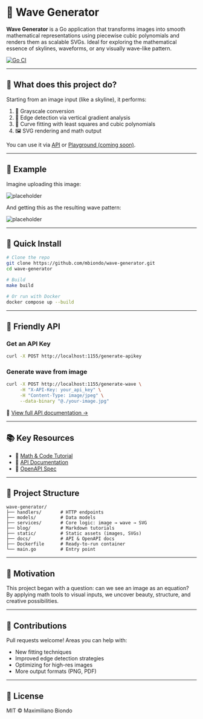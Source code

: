 # 🌊 Wave Generator

**Wave Generator** is a Go application that transforms images into smooth mathematical representations using piecewise cubic polynomials and renders them as scalable SVGs. Ideal for exploring the mathematical essence of skylines, waveforms, or any visually wave-like pattern.

[![Go CI](https://github.com/mbiondo/wave-generator/actions/workflows/ci.yml/badge.svg)](https://github.com/mbiondo/wave-generator/actions)

---

## 🎯 What does this project do?

Starting from an image input (like a skyline), it performs:

1. 🖤 Grayscale conversion
2. 🧠 Edge detection via vertical gradient analysis
3. 🧮 Curve fitting with least squares and cubic polynomials
4. 🖼️ SVG rendering and math output

You can use it via [API](#api) or [Playground (coming soon)](#).

---

## 🧪 Example

Imagine uploading this image:

![placeholder](./static/example-original.jpg)

And getting this as the resulting wave pattern:

![placeholder](./static/example-wave.svg)

---

## 🚀 Quick Install

```bash
# Clone the repo
git clone https://github.com/mbiondo/wave-generator.git
cd wave-generator

# Build
make build

# Or run with Docker
docker compose up --build
```

---

## 🔌 Friendly API

### Get an API Key

```bash
curl -X POST http://localhost:1155/generate-apikey
```

### Generate wave from image

```bash
curl -X POST http://localhost:1155/generate-wave \
     -H "X-API-Key: your_api_key" \
     -H "Content-Type: image/jpeg" \
     --data-binary "@./your-image.jpg"
```

📎 [View full API documentation →](./docs/api-docs.md)

---

## 📚 Key Resources

* 📘 [Math & Code Tutorial](./blog/wave-generator-math-tutorial.md)
* 📡 [API Documentation](./docs/api-docs.md)
* 🧾 [OpenAPI Spec](./docs/openapi.yaml)

---

## 📁 Project Structure

```
wave-generator/
├── handlers/       # HTTP endpoints
├── models/         # Data models
├── services/       # Core logic: image → wave → SVG
├── blog/           # Markdown tutorials
├── static/         # Static assets (images, SVGs)
├── docs/           # API & OpenAPI docs
├── Dockerfile      # Ready-to-run container
└── main.go         # Entry point
```

---

## 🧠 Motivation

This project began with a question: can we see an image as an equation? By applying math tools to visual inputs, we uncover beauty, structure, and creative possibilities.

---

## 🤝 Contributions

Pull requests welcome! Areas you can help with:

* New fitting techniques
* Improved edge detection strategies
* Optimizing for high-res images
* More output formats (PNG, PDF)

---

## 📄 License

MIT © Maximiliano Biondo
